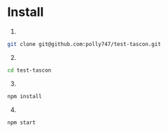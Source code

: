 # Install
1.
```bash
git clone git@github.com:polly747/test-tascon.git
```
2.
```bash
cd test-tascon
```
3.
```bash
npm install
```
4.
```bash
npm start
```
